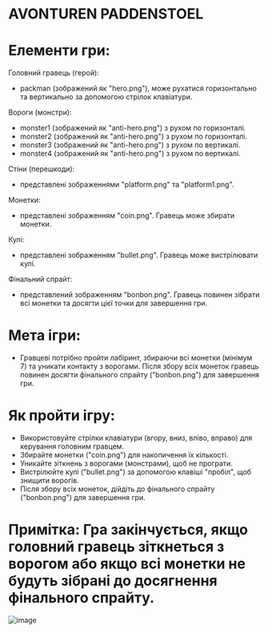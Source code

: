 # AVONTUREN PADDENSTOEL

# Елементи гри:

Головний гравець (герой):
* packman (зображений як "hero.png"), може рухатися горизонтально та вертикально за допомогою стрілок клавіатури.

Вороги (монстри):
* monster1 (зображений як "anti-hero.png") з рухом по горизонталі.
* monster2 (зображений як "anti-hero.png") з рухом по горизонталі.
* monster3 (зображений як "anti-hero.png") з рухом по вертикалі.
* monster4 (зображений як "anti-hero.png") з рухом по вертикалі.

Стіни (перешкоди):
* представлені зображеннями "platform.png" та "platform1.png".

Монетки:
* представлені зображенням "coin.png". Гравець може збирати монетки.

Кулі:
* представлені зображенням "bullet.png". Гравець може вистрілювати кулі.

Фінальний спрайт:
* представлений зображенням "bonbon.png". Гравець повинен зібрати всі монетки та досягти цієї точки для завершення гри.

# Мета ігри:
* Гравцеві потрібно пройти лабіринт, збираючи всі монетки (мінімум 7) та уникати контакту з ворогами. Після збору всіх монеток гравець повинен досягти фінального спрайту ("bonbon.png") для завершення гри.

# Як пройти ігру:

* Використовуйте стрілки клавіатури (вгору, вниз, вліво, вправо) для керування головним гравцем.
* Збирайте монетки ("coin.png") для накопичення їх кількості.
* Уникайте зіткнень з ворогами (монстрами), щоб не програти.
* Вистрілюйте кулі ("bullet.png") за допомогою клавіші "пробіл", щоб знищити ворогів.
* Після збору всіх монеток, дійдіть до фінального спрайту ("bonbon.png") для завершення гри.

# Примітка: Гра закінчується, якщо головний гравець зіткнеться з ворогом або якщо всі монетки не будуть зібрані до досягнення фінального спрайту.

![image](https://github.com/Nika1fox/avonturen.paddenstoel/assets/139703841/77aa89ae-07d1-46c4-a360-1de3eb3559d4)
